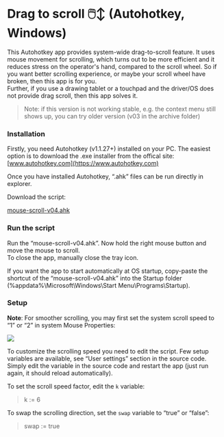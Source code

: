 # Drag to scroll  🖱️↕ (Autohotkey, Windows)
This Autohotkey app provides system-wide drag-to-scroll feature. It uses mouse movement for scrolling, which turns out to be more efficient and it reduces stress on the operator's hand, compared to the scroll wheel. So if you want better scrolling experience, or maybe your scroll wheel have broken, then this app is for you.  
Further, if you use a drawing tablet or a touchpad and the driver/OS does not provide drag scroll, then this app solves it.  

> Note: if this version is not working stable, e.g. the context menu still shows up, you can try older version (v03 in the archive folder)  

### Installation
Firstly, you need Autohotkey (v1.1.27+) installed on your PC. The easiest option is to download the .exe installer from the offical site: [www.autohotkey.com](https://www.autohotkey.com)  

Once you have installed Autohotkey, “.ahk” files can be run directly in explorer.  

Download the script:  

[mouse-scroll-v04.ahk](mouse-scroll-v04.ahk)  


### Run the script

Run the “mouse-scroll-v04.ahk”. Now hold the right mouse button and move the mouse to scroll.  
To close the app, manually close the tray icon.  

If you want the app to start automatically at OS startup, copy-paste the shortcut of the “mouse-scroll-v04.ahk” into the Startup folder (%appdata%\Microsoft\Windows\Start Menu\Programs\Startup).  

### Setup 
**Note**: For smoother scrolling, you may first set the system scroll speed to “1” or “2” in system Mouse Properties:   

<img src="./img/wheel.png">  
 
To customize the scrolling speed you need to edit the script.
Few setup variables are available, see “User settings” section in the source code. Simply edit the variable in the source code and restart the app (just run again, it should reload automatically).

To set the scroll speed factor, edit the `k` variable:  
> k := 6  

To swap the scrolling direction, set the `swap` variable to “true” or “false”:
> swap := true  

